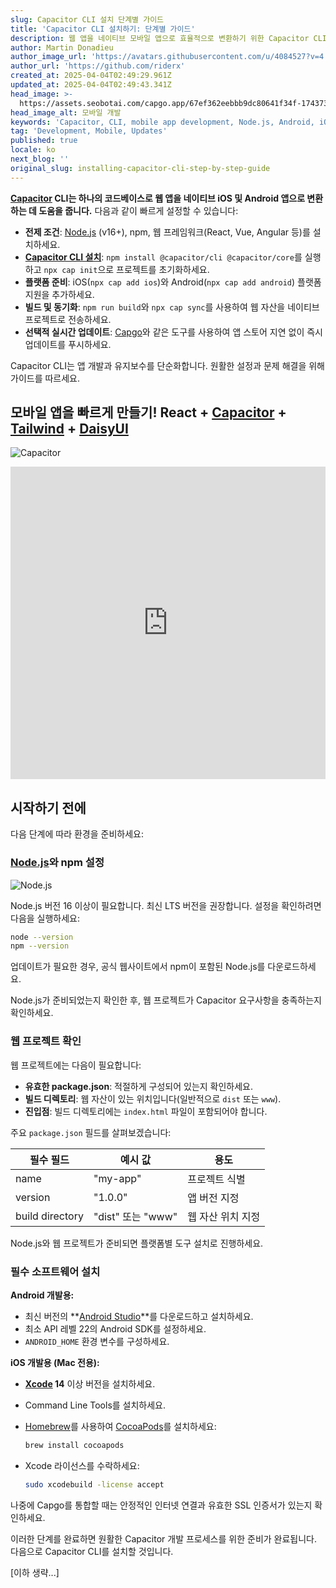 ```yaml
---
slug: Capacitor CLI 설치 단계별 가이드
title: 'Capacitor CLI 설치하기: 단계별 가이드'
description: 웹 앱을 네이티브 모바일 앱으로 효율적으로 변환하기 위한 Capacitor CLI의 설치 및 구성 방법을 알아보세요.
author: Martin Donadieu
author_image_url: 'https://avatars.githubusercontent.com/u/4084527?v=4'
author_url: 'https://github.com/riderx'
created_at: 2025-04-04T02:49:29.961Z
updated_at: 2025-04-04T02:49:43.341Z
head_image: >-
  https://assets.seobotai.com/capgo.app/67ef362eebbb9dc80641f34f-1743734983341.jpg
head_image_alt: 모바일 개발
keywords: 'Capacitor, CLI, mobile app development, Node.js, Android, iOS, live updates'
tag: 'Development, Mobile, Updates'
published: true
locale: ko
next_blog: ''
original_slug: installing-capacitor-cli-step-by-step-guide
---
```

**[Capacitor](https://capacitorjs.com/) CLI는 하나의 코드베이스로 웹 앱을 네이티브 iOS 및 Android 앱으로 변환하는 데 도움을 줍니다.** 다음과 같이 빠르게 설정할 수 있습니다:

-   **전제 조건**: [Node.js](https://nodejs.org/en) (v16+), npm, 웹 프레임워크(React, Vue, Angular 등)를 설치하세요.
-   **[Capacitor CLI 설치](https://capgo.app/docs/cli/commands)**: `npm install @capacitor/cli @capacitor/core`를 실행하고 `npx cap init`으로 프로젝트를 초기화하세요.
-   **플랫폼 준비**: iOS(`npx cap add ios`)와 Android(`npx cap add android`) 플랫폼 지원을 추가하세요.
-   **빌드 및 동기화**: `npm run build`와 `npx cap sync`를 사용하여 웹 자산을 네이티브 프로젝트로 전송하세요.
-   **선택적 실시간 업데이트**: [Capgo](https://capgo.app/)와 같은 도구를 사용하여 앱 스토어 지연 없이 즉시 업데이트를 푸시하세요.

Capacitor CLI는 앱 개발과 유지보수를 단순화합니다. 원활한 설정과 문제 해결을 위해 가이드를 따르세요.

## 모바일 앱을 빠르게 만들기! React + [Capacitor](https://capacitorjs.com/) + [Tailwind](https://tailwindcss.com/) + [DaisyUI](https://daisyui.com/)

![Capacitor](https://assets.seobotai.com/capgo.app/67ef362eebbb9dc80641f34f/7e137b9b90adb3934b29b03381f213c1.jpg)

<iframe src="https://www.youtube.com/embed/PPXktTJXMPE" title="YouTube video player" frameborder="0" allow="accelerometer; autoplay; clipboard-write; encrypted-media; gyroscope; picture-in-picture; web-share" referrerpolicy="strict-origin-when-cross-origin" style="width: 100%; height: 500px;" allowfullscreen></iframe>

## 시작하기 전에

다음 단계에 따라 환경을 준비하세요:

### [Node.js](https://nodejs.org/en)와 npm 설정

![Node.js](https://assets.seobotai.com/capgo.app/67ef362eebbb9dc80641f34f/a74739743b1f15b8d0bf124a9c30cba9.jpg)

Node.js 버전 16 이상이 필요합니다. 최신 LTS 버전을 권장합니다. 설정을 확인하려면 다음을 실행하세요:

```bash
node --version
npm --version
```

업데이트가 필요한 경우, 공식 웹사이트에서 npm이 포함된 Node.js를 다운로드하세요.

Node.js가 준비되었는지 확인한 후, 웹 프로젝트가 Capacitor 요구사항을 충족하는지 확인하세요.

### 웹 프로젝트 확인

웹 프로젝트에는 다음이 필요합니다:

-   **유효한 package.json**: 적절하게 구성되어 있는지 확인하세요.
-   **빌드 디렉토리**: 웹 자산이 있는 위치입니다(일반적으로 `dist` 또는 `www`).
-   **진입점**: 빌드 디렉토리에는 `index.html` 파일이 포함되어야 합니다.

주요 `package.json` 필드를 살펴보겠습니다:

| 필수 필드 | 예시 값 | 용도 |
| --- | --- | --- |
| name | "my-app" | 프로젝트 식별 |
| version | "1.0.0" | 앱 버전 지정 |
| build directory | "dist" 또는 "www" | 웹 자산 위치 지정 |

Node.js와 웹 프로젝트가 준비되면 플랫폼별 도구 설치로 진행하세요.

### 필수 소프트웨어 설치

**Android 개발용:**

-   최신 버전의 **[Android Studio](https://developer.android.com/studio)**를 다운로드하고 설치하세요.
-   최소 API 레벨 22의 Android SDK를 설정하세요.
-   `ANDROID_HOME` 환경 변수를 구성하세요.

**iOS 개발용 (Mac 전용):**

-   **[Xcode](https://developer.apple.com/xcode/) 14** 이상 버전을 설치하세요.
    
-   Command Line Tools를 설치하세요.
    
-   [Homebrew](https://brew.sh/)를 사용하여 [CocoaPods](https://cocoapods.org/)를 설치하세요:
    
    ```bash
    brew install cocoapods
    ```
    
-   Xcode 라이선스를 수락하세요:
    
    ```bash
    sudo xcodebuild -license accept
    ```
    

나중에 Capgo를 통합할 때는 안정적인 인터넷 연결과 유효한 SSL 인증서가 있는지 확인하세요.

이러한 단계를 완료하면 원활한 Capacitor 개발 프로세스를 위한 준비가 완료됩니다. 다음으로 Capacitor CLI를 설치할 것입니다.

[이하 생략...]
